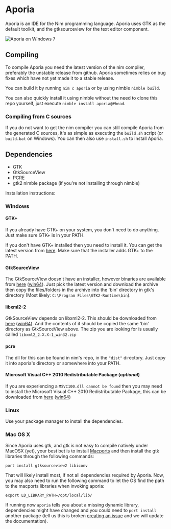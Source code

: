 # Aporia
Aporia is an IDE for the Nim programming language. Aporia uses GTK as the 
default toolkit, and the gtksourceview for the text editor component.

![Aporia on Windows 7](https://github.com/nim-lang/Aporia/raw/master/screenshots/windows.png "Aporia on Windows 7")

## Compiling
To compile Aporia you need the latest version of the nim compiler, preferably
the unstable release from github. Aporia sometimes relies on bug fixes 
which have not yet made it to a stable release.

You can build it by running ``nim c aporia`` or by using nimble ``nimble build``.

You can also quickly install it using nimble without the need to clone this repo
yourself, just execute ``nimble install aporia@#head``.

### Compiling from C sources
If you do not want to get the nim compiler you can still compile Aporia from
the generated C sources, it's as simple as executing the ``build.sh`` script
(or ``build.bat`` on Windows). You can then also use ``install.sh`` to install
Aporia.

## Dependencies
* GTK
* GtkSourceView
* PCRE
* gtk2 nimble package (if you're not installing through nimble)

Installation instructions:

### Windows
#### GTK+
If you already have GTK+ on your system, you don't need to do anything. Just
make sure GTK+ is in your PATH.

If you don't have GTK+ installed then you need to install it. You can get the 
latest version from [here](http://sourceforge.net/projects/gtk-win/ "GTK+ Runtime").
Make sure that the installer adds GTK+ to the PATH.
#### GtkSourceView
The GtkSourceView doesn't have an installer, however binaries are available 
from [here](http://ftp.acc.umu.se/pub/gnome/binaries/win32/gtksourceview/ "GtkSourceView")
 ([win64](http://ftp.acc.umu.se/pub/gnome/binaries/win64/gtksourceview/ "GtkSourceView")). Just pick
the latest version and download the archive then copy the files/folders
in the archive into the 'bin' directory in gtk's directory
(Most likely: ``C:\Program Files\GTK2-Runtime\bin``).
#### libxml2-2
GtkSourceView depends on libxml2-2. This should be downloaded from 
[here](http://ftp.gnome.org/pub/GNOME/binaries/win32/dependencies/ "dependencies")
 ([win64](http://ftp.gnome.org/pub/GNOME/binaries/win64/dependencies/ "dependencies")).
And the contents of it should be copied the same 'bin' directory as GtkSourceView above.
The zip you are looking for is usually called ``libxml2_2.X.X-1_win32.zip``
#### pcre
The dll for this can be found in nim's repo, in the ``"dist"`` directory. Just
copy it into aporia's directory or somewhere into your PATH.
#### Microsoft Visual C++ 2010 Redistributable Package (*optional*)
If you are experiencing a ``MSVC100.dll cannot be found`` then you may need to install
the Microsoft Visual C++ 2010 Redistributable Package, this can be downloaded from [here](http://www.microsoft.com/download/en/details.aspx?id=5555)
 ([win64](http://www.microsoft.com/download/en/details.aspx?id=14632))

### Linux
Use your package manager to install the dependencies.
### Mac OS X
Since Aporia uses gtk, and gtk is not easy to compile natively under MacOSX
(yet), your best bet is to install [Macports](http://www.macports.org/) and
then install the gtk libraries through the following commands:

    port install gtksourceview2 libiconv

That will likely install most, if not all dependencies required by Aporia. Now,
you may also need to run the following command to let the OS find the path to
the macports libraries when invoking aporia:

    export LD_LIBRARY_PATH=/opt/local/lib/

If running now ``aporia`` tells you about a missing dynamic library,
dependencies might have changed and you could need to ``port install`` another
package (tell us this is broken [creating an
issue](https://github.com/nim-lang/Aporia/issues) and we will update the
documentation).
